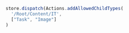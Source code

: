 ```javascript
store.dispatch(Actions.addAllowedChildTypes(
  '/Root/Content/IT',
  ["Task", "Image"]
)
```
